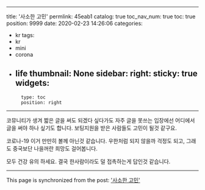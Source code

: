 
---
title: '사소한 고민'
permlink: 45eab1
catalog: true
toc_nav_num: true
toc: true
position: 9999
date: 2020-02-23 14:26:06
categories:
- kr
tags:
- kr
- mini
- corona
- life
thumbnail: None
sidebar:
    right:
        sticky: true
widgets:
    -
        type: toc
        position: right
---


코뮤니티가 생겨 짧은 글을 써도 되겠다 싶다가도 자주 글을 못쓰는 입장에선 어디에서 글을 써야 하나 싶기도 합니다. 
보팅지원을 받은 사람들도 고민이 될것 같구요. 

코로나-19 이거 만만히 볼께 아닌것 같습니다. 우한처럼 되지 않을까 걱정도 되고, 그래도 중국보단 나을꺼란 희망도 걸어봅니다. 

모두 건강 유의 하세요.  결국 한사람이라도 덜 접촉하는게 답인것 같습니다.

- - -

This page is synchronized from the post: ['사소한 고민'](https://steemit.com/@kingbit/45eab1)
